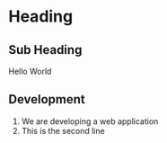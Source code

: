 # Heading

## Sub Heading

Hello World

## Development
1. We are developing a web application
2. This is the second line
